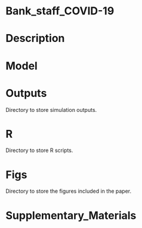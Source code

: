 # Bank_staff_COVID-19
# Description

# Model

# Outputs
Directory to store simulation outputs.

# R
Directory to store R scripts.

# Figs
Directory to store the figures included in the paper.

# Supplementary_Materials
